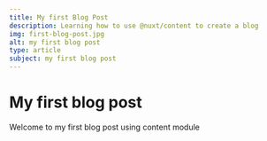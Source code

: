 ```yaml
---
title: My first Blog Post
description: Learning how to use @nuxt/content to create a blog
img: first-blog-post.jpg
alt: my first blog post
type: article
subject: my first blog post
---
```


# My first blog post

Welcome to my first blog post using content module
